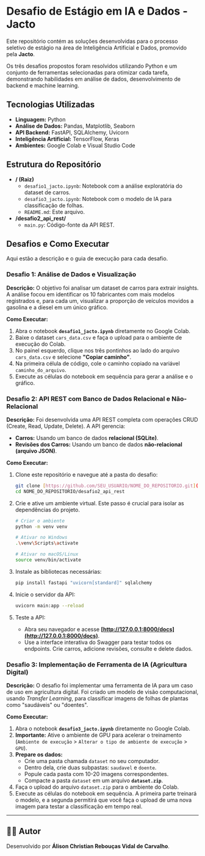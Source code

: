 # Desafio de Estágio em IA e Dados - Jacto

Este repositório contém as soluções desenvolvidas para o processo seletivo de estágio na área de Inteligência Artificial e Dados, promovido pela **Jacto**.

Os três desafios propostos foram resolvidos utilizando Python e um conjunto de ferramentas selecionadas para otimizar cada tarefa, demonstrando habilidades em análise de dados, desenvolvimento de backend e machine learning.

## Tecnologias Utilizadas

* **Linguagem:** Python
* **Análise de Dados:** Pandas, Matplotlib, Seaborn
* **API Backend:** FastAPI, SQLAlchemy, Uvicorn
* **Inteligência Artificial:** TensorFlow, Keras
* **Ambientes:** Google Colab e Visual Studio Code

## Estrutura do Repositório

* **/ (Raiz)**
    * `desafio1_jacto.ipynb`: Notebook com a análise exploratória do dataset de carros.
    * `desafio3_jacto.ipynb`: Notebook com o modelo de IA para classificação de folhas.
    * `README.md`: Este arquivo.
* **/desafio2_api_rest/**
    * `main.py`: Código-fonte da API REST.

## Desafios e Como Executar

Aqui estão a descrição e o guia de execução para cada desafio.

### **Desafio 1: Análise de Dados e Visualização**

**Descrição:** O objetivo foi analisar um dataset de carros para extrair insights. A análise focou em identificar os 10 fabricantes com mais modelos registrados e, para cada um, visualizar a proporção de veículos movidos a gasolina e a diesel em um único gráfico.

**Como Executar:**

1.  Abra o notebook **`desafio1_jacto.ipynb`** diretamente no Google Colab.
2.  Baixe o dataset `cars_data.csv` e faça o upload para o ambiente de execução do Colab.
3.  No painel esquerdo, clique nos três pontinhos ao lado do arquivo `cars_data.csv` e selecione **"Copiar caminho"**.
4.  Na primeira célula de código, cole o caminho copiado na variável `caminho_do_arquivo`.
5.  Execute as células do notebook em sequência para gerar a análise e o gráfico.

   ### **Desafio 2: API REST com Banco de Dados Relacional e Não-Relacional**

**Descrição:** Foi desenvolvida uma API REST completa com operações CRUD (Create, Read, Update, Delete). A API gerencia:
* **Carros:** Usando um banco de dados **relacional (SQLite)**.
* **Revisões dos Carros:** Usando um banco de dados **não-relacional (arquivo JSON)**.

**Como Executar:**

1.  Clone este repositório e navegue até a pasta do desafio:
    ```bash
    git clone [https://github.com/SEU_USUARIO/NOME_DO_REPOSITORIO.git](https://github.com/SEU_USUARIO/NOME_DO_REPOSITORIO.git)
    cd NOME_DO_REPOSITORIO/desafio2_api_rest
    ```

2.  Crie e ative um ambiente virtual. Este passo é crucial para isolar as dependências do projeto.
    ```bash
    # Criar o ambiente
    python -m venv venv

    # Ativar no Windows
    .\venv\Scripts\activate

    # Ativar no macOS/Linux
    source venv/bin/activate
    ```

3.  Instale as bibliotecas necessárias:
    ```bash
    pip install fastapi "uvicorn[standard]" sqlalchemy
    ```

4.  Inicie o servidor da API:
    ```bash
    uvicorn main:app --reload
    ```

5.  Teste a API:
    * Abra seu navegador e acesse **[http://127.0.0.1:8000/docs](http://127.0.0.1:8000/docs)**.
    * Use a interface interativa do Swagger para testar todos os endpoints. Crie carros, adicione revisões, consulte e delete dados.

### **Desafio 3: Implementação de Ferramenta de IA (Agricultura Digital)**

**Descrição:** O desafio foi implementar uma ferramenta de IA para um caso de uso em agricultura digital. Foi criado um modelo de visão computacional, usando *Transfer Learning*, para classificar imagens de folhas de plantas como "saudáveis" ou "doentes".

**Como Executar:**

1.  Abra o notebook **`desafio3_jacto.ipynb`** diretamente no Google Colab.
2.  **Importante:** Ative o ambiente de GPU para acelerar o treinamento (`Ambiente de execução` > `Alterar o tipo de ambiente de execução` > `GPU`).
3.  **Prepare os dados:**
    * Crie uma pasta chamada `dataset` no seu computador.
    * Dentro dela, crie duas subpastas: `saudavel` e `doente`.
    * Popule cada pasta com 10-20 imagens correspondentes.
    * Compacte a pasta `dataset` em um arquivo **`dataset.zip`**.
4.  Faça o upload do arquivo `dataset.zip` para o ambiente do Colab.
5.  Execute as células do notebook em sequência. A primeira parte treinará o modelo, e a segunda permitirá que você faça o upload de uma nova imagem para testar a classificação em tempo real.

---

## 👨‍💻 Autor

Desenvolvido por **Álison Christian Rebouças Vidal de Carvalho**.
